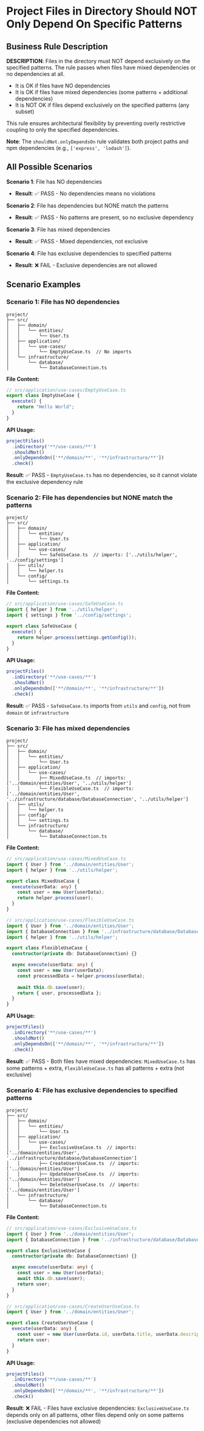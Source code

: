 # Project Files in Directory Should NOT Only Depend On Specific Patterns

## Business Rule Description

**DESCRIPTION**: Files in the directory must NOT depend exclusively on the specified patterns. The rule passes when files have mixed dependencies or no dependencies at all.

- It is OK if files have NO dependencies
- It is OK if files have mixed dependencies (some patterns + additional dependencies)
- It is NOT OK if files depend exclusively on the specified patterns (any subset)

This rule ensures architectural flexibility by preventing overly restrictive coupling to only the specified dependencies.

**Note**: The `shouldNot.onlyDependsOn` rule validates both project paths and npm dependencies (e.g., `['express', 'lodash']`).

## All Possible Scenarios

**Scenario 1**: File has NO dependencies
- **Result**: ✅ PASS - No dependencies means no violations

**Scenario 2**: File has dependencies but NONE match the patterns
- **Result**: ✅ PASS - No patterns are present, so no exclusive dependency

**Scenario 3**: File has mixed dependencies
- **Result**: ✅ PASS - Mixed dependencies, not exclusive

**Scenario 4**: File has exclusive dependencies to specified patterns
- **Result**: ❌ FAIL - Exclusive dependencies are not allowed

## Scenario Examples

### Scenario 1: File has NO dependencies
```
project/
├── src/
│   ├── domain/
│   │   └── entities/
│   │       └── User.ts
│   ├── application/
│   │   └── use-cases/
│   │       └── EmptyUseCase.ts  // No imports
│   └── infrastructure/
│       └── database/
│           └── DatabaseConnection.ts
```

**File Content:**
```typescript
// src/application/use-cases/EmptyUseCase.ts
export class EmptyUseCase {
  execute() {
    return "Hello World";
  }
}
```

**API Usage:**
```typescript
projectFiles()
  .inDirectory('**/use-cases/**')
  .shouldNot()
  .onlyDependsOn(['**/domain/**', '**/infrastructure/**'])
  .check()
```

**Result**: ✅ PASS - `EmptyUseCase.ts` has no dependencies, so it cannot violate the exclusive dependency rule

### Scenario 2: File has dependencies but NONE match the patterns
```
project/
├── src/
│   ├── domain/
│   │   └── entities/
│   │       └── User.ts
│   ├── application/
│   │   └── use-cases/
│   │       └── SafeUseCase.ts  // imports: ['../utils/helper', '../config/settings']
│   ├── utils/
│   │   └── helper.ts
│   └── config/
│       └── settings.ts
```

**File Content:**
```typescript
// src/application/use-cases/SafeUseCase.ts
import { helper } from '../utils/helper';
import { settings } from '../config/settings';

export class SafeUseCase {
  execute() {
    return helper.process(settings.getConfig());
  }
}
```

**API Usage:**
```typescript
projectFiles()
  .inDirectory('**/use-cases/**')
  .shouldNot()
  .onlyDependsOn(['**/domain/**', '**/infrastructure/**'])
  .check()
```

**Result**: ✅ PASS - `SafeUseCase.ts` imports from `utils` and `config`, not from `domain` or `infrastructure`

### Scenario 3: File has mixed dependencies
```
project/
├── src/
│   ├── domain/
│   │   └── entities/
│   │       └── User.ts
│   ├── application/
│   │   └── use-cases/
│   │       ├── MixedUseCase.ts  // imports: ['../domain/entities/User', '../utils/helper']
│   │       └── FlexibleUseCase.ts  // imports: ['../domain/entities/User', '../infrastructure/database/DatabaseConnection', '../utils/helper']
│   ├── utils/
│   │   └── helper.ts
│   ├── config/
│   │   └── settings.ts
│   └── infrastructure/
│       └── database/
│           └── DatabaseConnection.ts
```

**File Content:**
```typescript
// src/application/use-cases/MixedUseCase.ts
import { User } from '../domain/entities/User';
import { helper } from '../utils/helper';

export class MixedUseCase {
  execute(userData: any) {
    const user = new User(userData);
    return helper.process(user);
  }
}

// src/application/use-cases/FlexibleUseCase.ts
import { User } from '../domain/entities/User';
import { DatabaseConnection } from '../infrastructure/database/DatabaseConnection';
import { helper } from '../utils/helper';

export class FlexibleUseCase {
  constructor(private db: DatabaseConnection) {}

  async execute(userData: any) {
    const user = new User(userData);
    const processedData = helper.process(userData);
    
    await this.db.save(user);
    return { user, processedData };
  }
}
```

**API Usage:**
```typescript
projectFiles()
  .inDirectory('**/use-cases/**')
  .shouldNot()
  .onlyDependsOn(['**/domain/**', '**/infrastructure/**'])
  .check()
```

**Result**: ✅ PASS - Both files have mixed dependencies: `MixedUseCase.ts` has some patterns + extra, `FlexibleUseCase.ts` has all patterns + extra (not exclusive)

### Scenario 4: File has exclusive dependencies to specified patterns
```
project/
├── src/
│   ├── domain/
│   │   └── entities/
│   │       └── User.ts
│   ├── application/
│   │   └── use-cases/
│   │       ├── ExclusiveUseCase.ts  // imports: ['../domain/entities/User', '../infrastructure/database/DatabaseConnection']
│   │       ├── CreateUserUseCase.ts  // imports: ['../domain/entities/User']
│   │       ├── UpdateUserUseCase.ts  // imports: ['../domain/entities/User']
│   │       └── DeleteUserUseCase.ts  // imports: ['../domain/entities/User']
│   └── infrastructure/
│       └── database/
│           └── DatabaseConnection.ts
```

**File Content:**
```typescript
// src/application/use-cases/ExclusiveUseCase.ts
import { User } from '../domain/entities/User';
import { DatabaseConnection } from '../infrastructure/database/DatabaseConnection';

export class ExclusiveUseCase {
  constructor(private db: DatabaseConnection) {}

  async execute(userData: any) {
    const user = new User(userData);
    await this.db.save(user);
    return user;
  }
}

// src/application/use-cases/CreateUserUseCase.ts
import { User } from '../domain/entities/User';

export class CreateUserUseCase {
  execute(userData: any) {
    const user = new User(userData.id, userData.title, userData.description);
    return user;
  }
}
```

**API Usage:**
```typescript
projectFiles()
  .inDirectory('**/use-cases/**')
  .shouldNot()
  .onlyDependsOn(['**/domain/**', '**/infrastructure/**'])
  .check()
```

**Result**: ❌ FAIL - Files have exclusive dependencies: `ExclusiveUseCase.ts` depends only on all patterns, other files depend only on some patterns (exclusive dependencies not allowed)